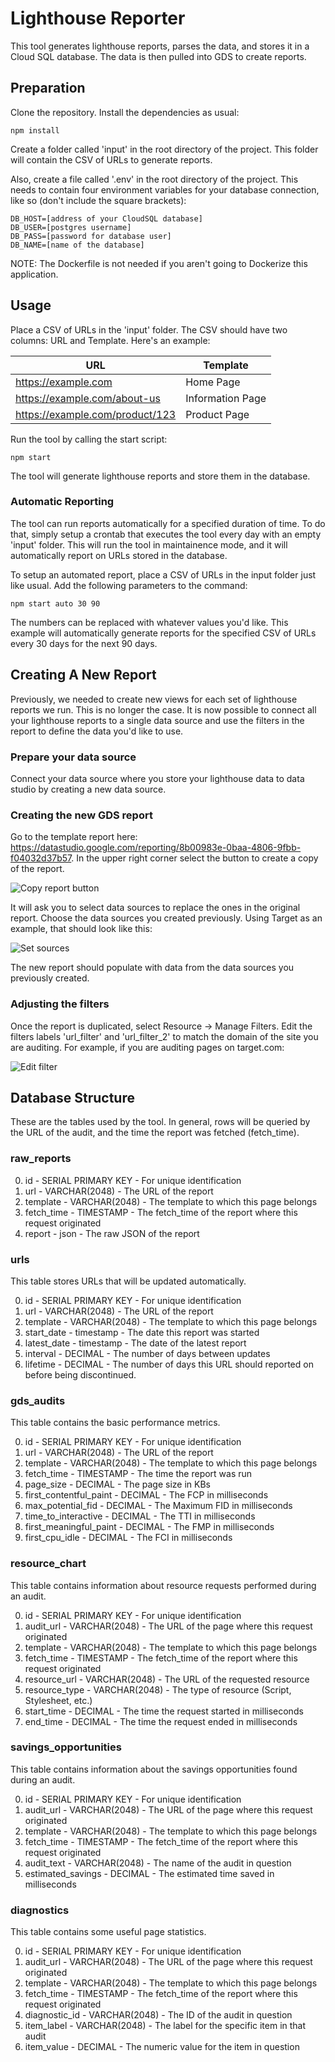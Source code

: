 
# Lighthouse Reporter

This tool generates lighthouse reports, parses the data, and stores it in a Cloud SQL database. The data is then pulled into GDS to create reports.

## Preparation

Clone the repository. Install the dependencies as usual:

    npm install

Create a folder called 'input' in the root directory of the project. This folder will contain the CSV of URLs to generate reports.

Also, create a file called '.env' in the root directory of the project. This needs to contain four environment variables for your database connection, like so (don't include the square brackets):

    DB_HOST=[address of your CloudSQL database]
    DB_USER=[postgres username]
    DB_PASS=[password for database user]
    DB_NAME=[name of the database]
    
NOTE: The Dockerfile is not needed if you aren't going to Dockerize this application.

## Usage

Place a CSV of URLs in the 'input' folder. The CSV should have two columns: URL and Template. Here's an example:

| URL                             | Template         |
|---------------------------------|------------------|
| https://example.com             | Home Page        |
| https://example.com/about-us    | Information Page |
| https://example.com/product/123 | Product Page     |

Run the tool by calling the start script:

    npm start

The tool will generate lighthouse reports and store them in the database.

### Automatic Reporting

The tool can run reports automatically for a specified duration of time. To do that, simply setup a crontab that executes the tool every day with an empty 'input' folder. This will run the tool in maintainence mode, and it will automatically report on URLs stored in the database.

To setup an automated report, place a CSV of URLs in the input folder just like usual. Add the following parameters to the command:

    npm start auto 30 90
    
The numbers can be replaced with whatever values you'd like. This example will automatically generate reports for the specified CSV of URLs every 30 days for the next 90 days.

## Creating A New Report

Previously, we needed to create new views for each set of lighthouse reports we run. This is no longer the case. It is now possible to connect all your lighthouse reports to a single data source and use the filters in the report to define the data you'd like to use.

### Prepare your data source

Connect your data source where you store your lighthouse data to data studio by creating a new data source.

### Creating the new GDS report

Go to the template report here: https://datastudio.google.com/reporting/8b00983e-0baa-4806-9fbb-f04032d37b57. In the upper right corner select the button to create a copy of the report.

![Copy report button](https://github.com/LocalSEOGuide/lighthouse-reporter/blob/master/docs/docs_copy_report.jpg "Copy Report")

It will ask you to select data sources to replace the ones in the original report. Choose the data sources you created previously. Using Target as an example, that should look like this:

![Set sources](https://github.com/LocalSEOGuide/lighthouse-reporter/blob/master/docs/docs_set_sources.jpg "Set sources")

The new report should populate with data from the data sources you previously created.

### Adjusting the filters

Once the report is duplicated, select Resource -> Manage Filters. Edit the filters labels 'url_filter' and 'url_filter_2' to match the domain of the site you are auditing. For example, if you are auditing pages on target.com:

![Edit filter](https://github.com/LocalSEOGuide/lighthouse-reporter/blob/master/docs/gds_filter.jpg "Edit filter")

## Database Structure

These are the tables used by the tool. In general, rows will be queried by the URL of the audit, and the time the report was fetched (fetch_time).

### raw_reports

0. id - SERIAL PRIMARY KEY - For unique identification
1. url - VARCHAR(2048) - The URL of the report
2. template - VARCHAR(2048) - The template to which this page belongs
3. fetch_time - TIMESTAMP - The fetch_time of the report where this request originated
4. report - json - The raw JSON of the report

### urls

This table stores URLs that will be updated automatically.

0. id - SERIAL PRIMARY KEY - For unique identification
1. url - VARCHAR(2048) - The URL of the report
2. template - VARCHAR(2048) - The template to which this page belongs
3. start_date - timestamp - The date this report was started
4. latest_date - timestamp - The date of the latest report
5. interval - DECIMAL - The number of days between updates
6. lifetime - DECIMAL - The number of days this URL should reported on before being discontinued.

### gds_audits

This table contains the basic performance metrics.

0. id - SERIAL PRIMARY KEY - For unique identification
1. url - VARCHAR(2048) - The URL of the report
2. template - VARCHAR(2048) - The template to which this page belongs
3. fetch_time - TIMESTAMP - The time the report was run
4. page_size - DECIMAL - The page size in KBs
5. first_contentful_paint - DECIMAL - The FCP in milliseconds
6. max_potential_fid - DECIMAL - The Maximum FID in milliseconds
7. time_to_interactive - DECIMAL - The TTI in milliseconds
8. first_meaningful_paint - DECIMAL - The FMP in milliseconds
9. first_cpu_idle - DECIMAL - The FCI in milliseconds

### resource_chart

This table contains information about resource requests performed during an audit.

0. id - SERIAL PRIMARY KEY - For unique identification
1. audit_url - VARCHAR(2048) - The URL of the page where this request originated
2. template - VARCHAR(2048) - The template to which this page belongs
3. fetch_time - TIMESTAMP - The fetch_time of the report where this request originated
4. resource_url - VARCHAR(2048) - The URL of the requested resource
5. resource_type - VARCHAR(2048) - The type of resource (Script, Stylesheet, etc.)
6. start_time - DECIMAL - The time the request started in milliseconds
7. end_time - DECIMAL - The time the request ended in milliseconds

### savings_opportunities

This table contains information about the savings opportunities found during an audit.

0. id - SERIAL PRIMARY KEY - For unique identification
1. audit_url - VARCHAR(2048) - The URL of the page where this request originated
2. template - VARCHAR(2048) - The template to which this page belongs
3. fetch_time - TIMESTAMP - The fetch_time of the report where this request originated
4. audit_text - VARCHAR(2048) - The name of the audit in question
5. estimated_savings - DECIMAL - The estimated time saved in milliseconds

### diagnostics

This table contains some useful page statistics.

0. id - SERIAL PRIMARY KEY - For unique identification
1. audit_url - VARCHAR(2048) - The URL of the page where this request originated
2. template - VARCHAR(2048) - The template to which this page belongs
3. fetch_time - TIMESTAMP - The fetch_time of the report where this request originated
4. diagnostic_id - VARCHAR(2048) - The ID of the audit in question
5. item_label - VARCHAR(2048) - The label for the specific item in that audit
6. item_value - DECIMAL - The numeric value for the item in question
